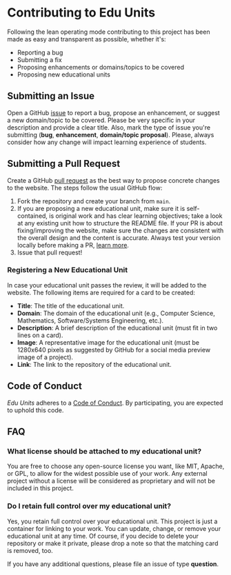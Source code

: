 # Contributing to Edu Units
Following the lean operating mode contributing to this project has been made as easy and transparent as possible, whether it's:
- Reporting a bug
- Submitting a fix
- Proposing enhancements or domains/topics to be covered
- Proposing new educational units

## Submitting an Issue
Open a GitHub [issue](https://docs.github.com/en/issues/tracking-your-work-with-issues/creating-an-issue) to report a bug, propose an enhancement, or suggest a new domain/topic to be covered. Please be very specific in your description and provide a clear title. Also, mark the type of issue you're submitting (**bug**, **enhancement**, **domain/topic proposal**). Please, always consider how any change will impact learning experience of students.

## Submitting a Pull Request
Create a GitHub [pull request](https://docs.github.com/en/pull-requests/collaborating-with-pull-requests/proposing-changes-to-your-work-with-pull-requests/creating-a-pull-request) as the best way to propose concrete changes to the website. The steps follow the usual GitHub flow:
1. Fork the repository and create your branch from `main`.
2. If you are proposing a new educational unit, make sure it is self-contained, is original work and has clear learning objectives; take a look at any existing unit how to structure the README file. If your PR is about fixing/improving the website, make sure the changes are consistent with the overall design and the content is accurate. Always test your version locally before making a PR, [learn more](https://docs.github.com/en/pages/setting-up-a-github-pages-site-with-jekyll/testing-your-github-pages-site-locally-with-jekyll).
3. Issue that pull request!

### Registering a New Educational Unit
In case your educational unit passes the review, it will be added to the website. The following items are required for a card to be created:
- **Title**: The title of the educational unit.
- **Domain**: The domain of the educational unit (e.g., Computer Science, Mathematics, Software/Systems Engineering, etc.).
- **Description**: A brief description of the educational unit (must fit in two lines on a card).
- **Image**: A representative image for the educational unit (must be 1280x640 pixels as suggested by GitHub for a social media preview image of a project).
- **Link**: The link to the repository of the educational unit.

## Code of Conduct
_Edu Units_ adheres to a [Code of Conduct](https://www.contributor-covenant.org/version/2/1/code_of_conduct/). By participating, you are expected to uphold this code.

## FAQ
### What license should be attached to my educational unit?
You are free to choose any open-source license you want, like MIT, Apache, or GPL, to allow for the widest possible use of your work. Any external project without a license will be considered as proprietary and will not be included in this project.

### Do I retain full control over my educational unit?
Yes, you retain full control over your educational unit. This project is just a container for linking to your work. You can update, change, or remove your educational unit at any time. Of course, if you decide to delete your repository or make it private, please drop a note so that the matching card is removed, too.

If you have any additional questions, please file an issue of type **question**.